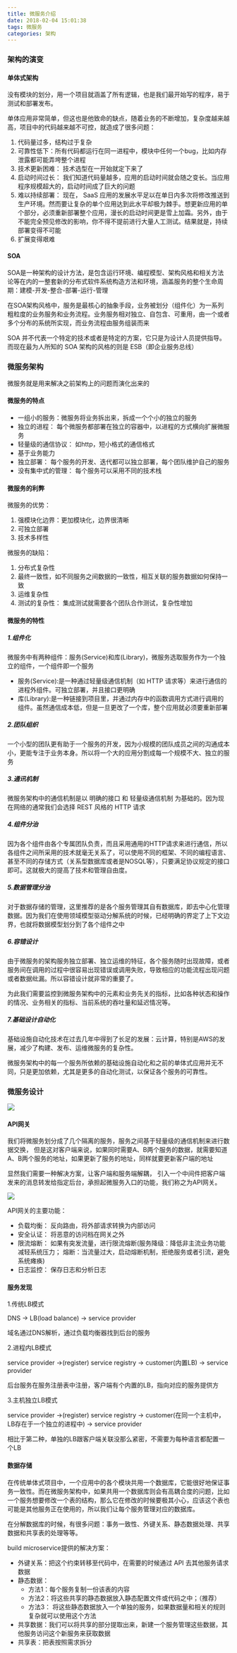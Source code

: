 ```yaml
---
title: 微服务介绍
date: 2018-02-04 15:01:38
tags: 微服务
categories: 架构
---
```


### 架构的演变

#### 单体式架构

没有模块的划分，用一个项目就涵盖了所有逻辑，也是我们最开始写的程序，易于测试和部署发布。

单体应用非常简单，但这也是他致命的缺点，随着业务的不断增加，复杂度越来越高，项目中的代码越来越不可控，就造成了很多问题：

1. 代码量过多，结构过于复杂
2. 可靠性低下：所有代码都运行在同一进程中，模块中任何一个bug，比如内存泄露都可能弄垮整个进程
3. 技术更新困难： 技术选型在一开始就定下来了
4. 启动时间过长： 我们知道代码量越多，应用的启动时间就会随之变长。当应用程序规模超大的，启动时间成了巨大的问题
5. 难以持续部署： 现在， SaaS 应用的发展水平足以在单日内多次将修改推送到生产环境。然而要让复杂的单个应用达到此水平却极为棘手。想更新应用的单个部分，必须重新部署整个应用，漫长的启动时间更是雪上加霜。另外，由于不能完全预见修改的影响，你不得不提前进行大量人工测试。结果就是，持续部署变得不可能
6. 扩展变得艰难

#### SOA

SOA是一种架构的设计方法，是包含运行环境、编程模型、架构风格和相关方法论等在内的一整套新的分布式软件系统构造方法和环境，涵盖服务的整个生命周期：建模-开发-整合-部署-运行-管理

在SOA架构风格中，服务是最核心的抽象手段，业务被划分（组件化）为一系列粗粒度的业务服务和业务流程。业务服务相对独立、自包含、可重用，由一个或者多个分布的系统所实现，而业务流程由服务组装而来

SOA 并不代表一个特定的技术或者是特定的方案，它只是为设计人员提供指导。而现在最为人所知的 SOA 架构的风格的则是 ESB（即企业服务总线）



### 微服务架构

微服务就是用来解决之前架构上的问题而演化出来的

#### 微服务的特点

- 一组小的服务：微服务将业务拆出来，拆成一个个小的独立的服务
- 独立的进程： 每个微服务都部署在独立的容器中，以进程的方式横向扩展微服务
- 轻量级的通信协议： 如http，短小格式的通信格式
- 基于业务能力
- 独立部署： 每个服务的开发、迭代都可以独立部署，每个团队维护自己的服务
- 没有集中式的管理： 每个服务可以采用不同的技术栈

#### 微服务的利弊

微服务的优势：

1. 强模块化边界：更加模块化，边界很清晰
2. 可独立部署
3. 技术多样性


微服务的缺陷：

1. 分布式复杂性
2. 最终一致性，如不同服务之间数据的一致性，相互关联的服务数据如何保持一致
3. 运维复杂性
4. 测试的复杂性： 集成测试就需要各个团队合作测试，复杂性增加

#### 微服务的特性

##### 1.组件化

微服务中有两种组件：服务(Service)和库(Library)，微服务选取服务作为一个独立的组件，一个组件即一个服务

- 服务(Service):是一种通过轻量级通信机制（如 HTTP 请求等）来进行通信的进程外组件。可独立部署，并且接口更明确
- 库(Library):是一种链接到项目里，并通过内存中的函数调用方式进行调用的组件。虽然通信成本低，但是一旦更改了一个库，整个应用就必须要重新部署


##### 2.团队组织

一个小型的团队更有助于一个服务的开发，因为小规模的团队成员之间的沟通成本小，更能专注于业务本身。所以将一个大的应用分割成每一个规模不大、独立的服务

##### 3.通讯机制
微服务架构中的通信机制是以 明确的接口 和 轻量级通信机制 为基础的。因为现在网络的通常我们会选择 REST 风格的 HTTP 请求

##### 4.组件分治

因为各个组件由各个专属团队负责，而且采用通用的HTTP请求来进行通信，所以各组件之间所采用的技术就毫无关系了，可以使用不同的框架、不同的编程语言、甚至不同的存储方式（关系型数据库或者是NOSQL等），只要满足协议规定的接口即可。这就极大的提高了技术和管理自由度。

##### 5.数据管理分治

对于数据存储的管理，这里推荐的是各个服务管理其自有数据库，即去中心化管理数据。因为我们在使用领域模型驱动分解系统的时候，已经明确的界定了上下文边界，也就将数据模型划分到了各个组件之中

##### 6.容错设计

由于微服务的架构服务独立部署、独立运维的特征，各个服务随时出现故障，或者服务间在调用的过程中很容易出现错误或调用失败，导致相应的功能流程出现问题或者数据纰漏。所以容错设计就非常的重要了。

为此我们需要监控到微服务架构中的元素和业务先关的指标，比如各种状态和操作的情况、业务相关的指标、当前系统的吞吐量和延迟情况等。

##### 7.基础设计自动化

基础设施自动化技术在过去几年中得到了长足的发展：云计算，特别是AWS的发展，减少了构建、发布、运维微服务的复杂性。

微服务架构中的每一个服务所依赖的基础设施自动化和之前的单体式应用并无不同，只是更加依赖，尤其是更多的自动化测试，以保证各个服务的可靠性。


### 微服务设计

![](/images/microservice.png)

#### API网关

我们将微服务划分成了几个隔离的服务，服务之间基于轻量级的通信机制来进行数据交换， 但是这对客户端来说，如果同时需要A、B两个服务的数据，就需要知道A、B两个服务的地址，如果更新了服务的地址，同样就要更新客户端的地址

显然我们需要一种解决方案，让客户端和服务端解耦， 引入一个中间件把客户端发来的消息转发给指定后台，承担起微服务入口的功能，我们称之为API网关。



![](/images/API-Gateway.png.jpg)


API网关的主要功能：
- 负载均衡： 反向路由，将外部请求转换为内部访问
- 安全认证： 将恶意的访问档在网关之外
- 限流熔断： 如果有突发流量，进行限流熔断(服务降级：降低非主流业务功能减轻系统压力； 熔断：当流量过大，启动熔断机制，拒绝服务或者引流，避免系统瘫痪)
- 日志监控： 保存日志和分析日志




#### 服务发现

1.传统LB模式

DNS -> LB(load balance) -> service provider

域名通过DNS解析，通过负载均衡器找到后台的服务

2.进程内LB模式

service provider ->(register)  service registry -> customer(内置LB) -> service provider

后台服务在服务注册表中注册，客户端有个内置的LB，指向对应的服务提供方


3.主机独立LB模式

service provider ->(register)   service registry  -> 
customer(在同一个主机中，LB存在于一个独立的进程中) -> service provider

相比于第二种，单独的LB跟客户端关联没那么紧密，不需要为每种语言都配置一个LB 


#### 数据存储

在传统单体式项目中，一个应用中的各个模块共用一个数据库，它能很好地保证事务一致性。而在微服务架构中，如果共用一个数据库则会有高耦合度的问题，比如一个服务想要修改一个表的结构，那么它在修改的时候要极其小心，应该这个表也可能是其他服务正在使用的，所以我们让每个服务管理对应的数据库。

在分解数据库的时候，有很多问题：事务一致性、外键关系、静态数据处理、共享数据和共享表的处理等等。

build microservice提供的解决方案：
- 外键关系：把这个约束转移至代码中，在需要的时候通过 API 去其他服务请求数据
- 静态数据：
    - 方法1：每个服务复制一份该表的内容
    - 方法2：将这些共享的静态数据放入静态配置文件或代码之中；（推荐）
    - 方法3： 将这些静态数据放入一个单独的服务，如果数据量和相关的规则复杂就可以使用这个方法
- 共享数据：我们可以将共享的部分提取出来，新建一个服务管理这些数据，其他服务访问这个新服务来获取数据
- 共享表：把表按照需求拆分


